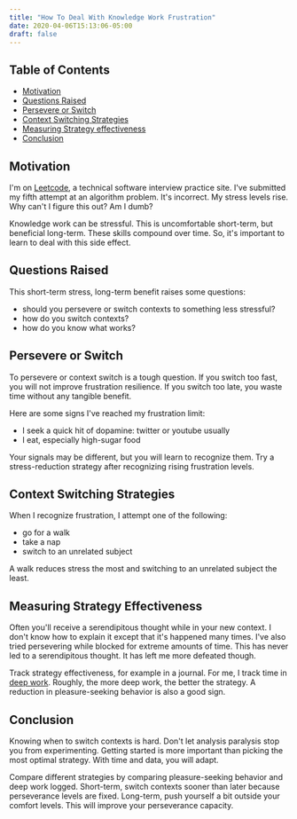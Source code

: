 ```yaml
---
title: "How To Deal With Knowledge Work Frustration"
date: 2020-04-06T15:13:06-05:00
draft: false
---
```


## Table of Contents
- <a href="#motivation">Motivation</a>
- <a href="#questions-raised">Questions Raised</a>
- <a href="#persevere-or-switch">Persevere or Switch</a>
- <a href="#context-switching-strategies">Context Switching Strategies</a>
- <a href="#measuring-strategy-effectiveness">Measuring Strategy effectiveness</a>
- <a href="#conclusion">Conclusion</a>

## Motivation
I'm on [Leetcode][0], a technical software interview practice site. I've submitted my fifth attempt at an algorithm problem. It's incorrect. My stress levels rise. Why can't I figure this out? Am I dumb?

Knowledge work can be stressful. This is uncomfortable short-term, but beneficial long-term. These skills compound over time. So, it's important to learn to deal with this side effect.

## Questions Raised
This short-term stress, long-term benefit raises some questions:
- should you persevere or switch contexts to something less stressful?
- how do you switch contexts?
- how do you know what works?

## Persevere or Switch
To persevere or context switch is a tough question. If you switch too fast, you will not improve frustration resilience. If you switch too late, you waste time without any tangible benefit.

Here are some signs I've reached my frustration limit:
- I seek a quick hit of dopamine: twitter or youtube usually
- I eat, especially high-sugar food

Your signals may be different, but you will learn to recognize them. Try a stress-reduction strategy after recognizing rising frustration levels.

## Context Switching Strategies
When I recognize frustration, I attempt one of the following:
- go for a walk
- take a nap
- switch to an unrelated subject

A walk reduces stress the most and switching to an unrelated subject the least.

## Measuring Strategy Effectiveness
Often you'll receive a serendipitous thought while in your new context. I don't know how to explain it except that it's happened many times. I've also tried persevering while blocked for extreme amounts of time. This has never led to a serendipitous thought. It has left me more defeated though.

Track strategy effectiveness, for example in a journal. For me, I track time in [deep work][1]. Roughly, the more deep work, the better the strategy. A reduction in pleasure-seeking behavior is also a good sign.


## Conclusion
Knowing when to switch contexts is hard. Don't let analysis paralysis stop you from experimenting. Getting started is more important than picking the most optimal strategy. With time and data, you will adapt.

Compare different strategies by comparing pleasure-seeking behavior and deep work logged. Short-term, switch contexts sooner than later because perseverance levels are fixed. Long-term, push yourself a bit outside your comfort levels. This will improve your perseverance capacity.

[0]: https://leetcode.com/
[1]: https://www.calnewport.com/books/deep-work/
